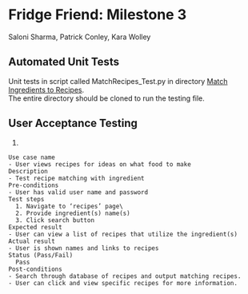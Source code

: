 # Fridge Friend: Milestone 3
Saloni Sharma, Patrick Conley, Kara Wolley

## Automated Unit Tests
Unit tests in script called MatchRecipes_Test.py in directory [Match Ingredients to Recipes](https://github.com/KWolley/Fridge-Friend/tree/master/Match%20Ingredients%20to%20Recipes).\
The entire directory should be cloned to run the testing file.

## User Acceptance Testing

1. 

    Use case name
    - User views recipes for ideas on what food to make 
    Description
    - Test recipe matching with ingredient
    Pre-conditions
    - User has valid user name and password
    Test steps
      1. Navigate to ‘recipes’ page\
      2. Provide ingredient(s) name(s)
      3. Click search button
    Expected result
    - User can view a list of recipes that utilize the ingredient(s)
    Actual result
    - User is shown names and links to recipes
    Status (Pass/Fail)
      Pass
    Post-conditions
    - Search through database of recipes and output matching recipes.
    - User can click and view specific recipes for more information.
